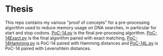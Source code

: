 # Thesis
This repo contains my various "proof of concepts" for a pre-processing algorithm used to reduce memory usage on DNA searches, in particular for start and stop codons. <a href="blob/master/PoC-14.py">PoC-14.py</a> is the final pre-procesing algorithm. <a href="blob/master/PoC-14Exact.py">PoC-14Exact.py</a> is the final algorithm paired with exact matching, 
<a href="blob/master/PoC-14Hamming.py">PoC-14Hamming.py</a> is PoC-14 paired with Hamming distances and <a href="blob/master/PoC-14L.py">PoC-14L.py</a> is PoC-14 paired with Levenshtein distances.

